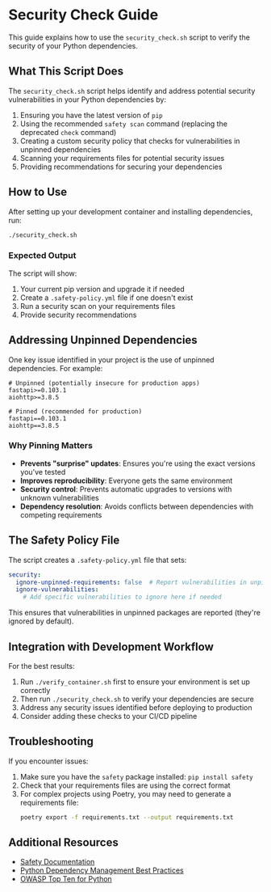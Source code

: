 # Security Check Guide

This guide explains how to use the `security_check.sh` script to verify the security of your Python dependencies.

## What This Script Does

The `security_check.sh` script helps identify and address potential security vulnerabilities in your Python dependencies by:

1. Ensuring you have the latest version of `pip`
2. Using the recommended `safety scan` command (replacing the deprecated `check` command)
3. Creating a custom security policy that checks for vulnerabilities in unpinned dependencies
4. Scanning your requirements files for potential security issues
5. Providing recommendations for securing your dependencies

## How to Use

After setting up your development container and installing dependencies, run:

```bash
./security_check.sh
```

### Expected Output

The script will show:

1. Your current pip version and upgrade it if needed
2. Create a `.safety-policy.yml` file if one doesn't exist
3. Run a security scan on your requirements files
4. Provide security recommendations

## Addressing Unpinned Dependencies

One key issue identified in your project is the use of unpinned dependencies. For example:

```
# Unpinned (potentially insecure for production apps)
fastapi>=0.103.1
aiohttp>=3.8.5

# Pinned (recommended for production)
fastapi==0.103.1
aiohttp==3.8.5
```

### Why Pinning Matters

- **Prevents "surprise" updates**: Ensures you're using the exact versions you've tested
- **Improves reproducibility**: Everyone gets the same environment
- **Security control**: Prevents automatic upgrades to versions with unknown vulnerabilities
- **Dependency resolution**: Avoids conflicts between dependencies with competing requirements

## The Safety Policy File

The script creates a `.safety-policy.yml` file that sets:

```yaml
security:
  ignore-unpinned-requirements: false  # Report vulnerabilities in unpinned packages
  ignore-vulnerabilities:
    # Add specific vulnerabilities to ignore here if needed
```

This ensures that vulnerabilities in unpinned packages are reported (they're ignored by default).

## Integration with Development Workflow

For the best results:

1. Run `./verify_container.sh` first to ensure your environment is set up correctly
2. Then run `./security_check.sh` to verify your dependencies are secure
3. Address any security issues identified before deploying to production
4. Consider adding these checks to your CI/CD pipeline

## Troubleshooting

If you encounter issues:

1. Make sure you have the `safety` package installed: `pip install safety`
2. Check that your requirements files are using the correct format
3. For complex projects using Poetry, you may need to generate a requirements file:
   ```bash
   poetry export -f requirements.txt --output requirements.txt
   ```

## Additional Resources

- [Safety Documentation](https://docs.pyup.io/docs/getting-started-with-safety)
- [Python Dependency Management Best Practices](https://pip.pypa.io/en/stable/topics/repeatable-installs/)
- [OWASP Top Ten for Python](https://owasp.org/www-project-top-ten/)
